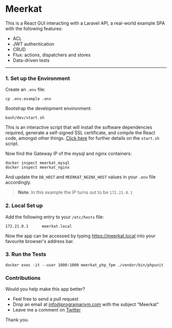 # Meerkat

This is a React GUI interacting with a Laravel API, a real-world example SPA with the following features:

- ACL
- JWT authentication
- CRUD
- Flux: actions, dispatchers and stores
- Data-driven tests

---

### 1. Set up the Environment

Create an `.env` file:

    cp .env.example .env

Bootstrap the development environment:

    bash/dev/start.sh

This is an interactive script that will install the software dependencies required, generate a self-signed SSL certificate, and compile the React code, amongst other things. [Click here](https://github.com/programarivm/meerkat/blob/master/bash/dev/start.sh) for further details on the `start.sh` script.

Now find the Gateway IP of the mysql and nginx containers:

    docker inspect meerkat_mysql
    docker inspect meerkat_nginx

And update the `DB_HOST` and `MEERKAT_NGINX_HOST` values in your `.env` file accordingly.

> **Note**: In this example the IP turns out to be `172.21.0.1`

### 2. Local Set up

Add the following entry to your `/etc/hosts` file:

    172.21.0.1      meerkat.local

Now the app can be accessed by typing https://meerkat.local into your favourite browser's address bar.

### 3. Run the Tests

    docker exec -it --user 1000:1000 meerkat_php_fpm ./vendor/bin/phpunit

### Contributions

Would you help make this app better?

- Feel free to send a pull request
- Drop an email at info@programarivm.com with the subject "Meerkat"
- Leave me a comment on [Twitter](https://twitter.com/programarivm)

Thank you.
